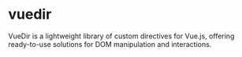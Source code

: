 # vuedir
VueDir is a lightweight library of custom directives for Vue.js, offering ready-to-use solutions for DOM manipulation and interactions. 
